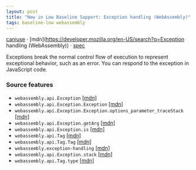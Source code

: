 ```yaml
---
layout: post
title: "New in Low Baseline Support: Exception handling (WebAssembly)"
tags: baseline-low webassembly
---
```


[caniuse](https://caniuse.com/?search=wasm-exception-handling) · [mdn](https://developer.mozilla.org/en-US/search?q=Exception handling (WebAssembly)) · [spec](https://github.com/WebAssembly/exception-handling/blob/main/proposals/exception-handling/Exceptions.md)

Exceptions break the normal control flow of execution to represent exceptional behavior, such as an error. You can respond to the exception in JavaScript code.

### Source features

- ``webassembly.api.Exception`` [[mdn]](https://developer.mozilla.org/en-US/search?q=webassembly.api.Exception)
- ``webassembly.api.Exception.Exception`` [[mdn]](https://developer.mozilla.org/en-US/search?q=webassembly.api.Exception.Exception)
- ``webassembly.api.Exception.Exception.options_parameter_traceStack`` [[mdn]](https://developer.mozilla.org/en-US/search?q=webassembly.api.Exception.Exception.options_parameter_traceStack)
- ``webassembly.api.Exception.getArg`` [[mdn]](https://developer.mozilla.org/en-US/search?q=webassembly.api.Exception.getArg)
- ``webassembly.api.Exception.is`` [[mdn]](https://developer.mozilla.org/en-US/search?q=webassembly.api.Exception.is)
- ``webassembly.api.Tag`` [[mdn]](https://developer.mozilla.org/en-US/search?q=webassembly.api.Tag)
- ``webassembly.api.Tag.Tag`` [[mdn]](https://developer.mozilla.org/en-US/search?q=webassembly.api.Tag.Tag)
- ``webassembly.exception-handling`` [[mdn]](https://developer.mozilla.org/en-US/search?q=webassembly.exception-handling)
- ``webassembly.api.Exception.stack`` [[mdn]](https://developer.mozilla.org/en-US/search?q=webassembly.api.Exception.stack)
- ``webassembly.api.Tag.type`` [[mdn]](https://developer.mozilla.org/en-US/search?q=webassembly.api.Tag.type)
